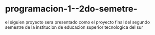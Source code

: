 # programacion-1--2do-semetre-
 el siguien proyecto sera presentado como el proyecto final del segundo semestre de la institucion de educacion superior tecnologica del sur 
